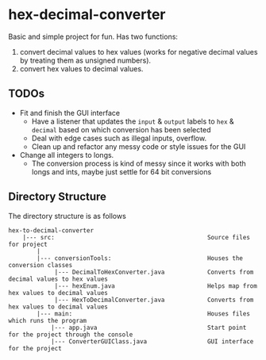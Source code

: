 # hex-decimal-converter
Basic and simple project for fun. Has two functions:
  1. convert decimal values to hex values (works for negative decimal values by treating them as unsigned numbers). 
  2. convert hex values to decimal values.

TODOs
-------------------
* Fit and finish the GUI interface
  * Have a listener that updates the `input` & `output` labels to `hex` & `decimal` based on which conversion has been selected
  * Deal with edge cases such as illegal inputs, overflow.
  * Clean up and refactor any messy code or style issues for the GUI
* Change all integers to longs.
  * The conversion process is kind of messy since it works with both longs and ints, maybe just settle for 64 bit conversions

Directory Structure
-------------------
The directory structure is as follows

	hex-to-decimal-converter
		|--- src:                                           Source files for project
		    |
		    |--- conversionTools:                           Houses the conversion classes
		         |--- DecimalToHexConverter.java            Converts from decimal values to hex values
		         |--- hexEnum.java                          Helps map from hex values to decimal values  
		         |--- HexToDecimalConverter.java            Converts from hex values to decimal values
		    |--- main:                                      Houses files which runs the program
		        |--- app.java                               Start point for the project through the console
		        |--- ConverterGUIClass.java                 GUI interface for the project
